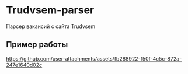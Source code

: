 # Trudvsem-parser
Парсер вакансий с сайта Trudvsem
## Пример работы
https://github.com/user-attachments/assets/fb288922-f50f-4c5c-872a-247e1640d02c
